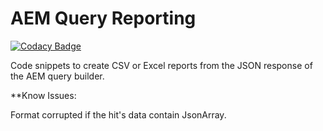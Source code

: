 # AEM Query Reporting

[![Codacy Badge](https://api.codacy.com/project/badge/Grade/a41ffad659224b4c97dfd4093784a49c)](https://app.codacy.com/app/hemanth.vs12/aem-query-reporting?utm_source=github.com&utm_medium=referral&utm_content=hemanth415/aem-query-reporting&utm_campaign=badger)

Code snippets to create CSV or Excel reports from the JSON response of the AEM query builder.


**Know Issues:

Format corrupted if the hit's data contain JsonArray. 
